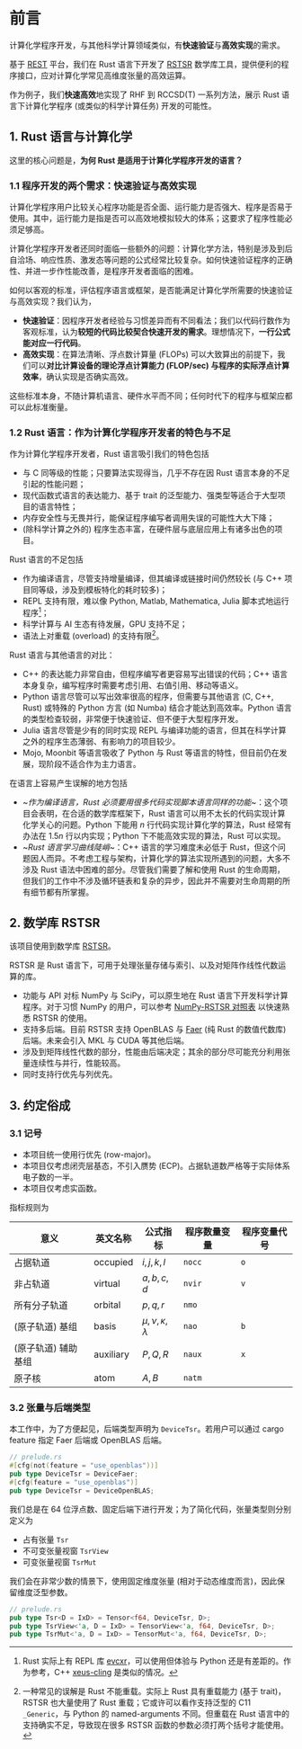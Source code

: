# 前言

计算化学程序开发，与其他科学计算领域类似，有**快速验证**与**高效实现**的需求。

基于 [REST](https://gitee.com/RESTGroup/rest) 平台，我们在 Rust 语言下开发了 [RSTSR](https://github.com/RESTGroup/rstsr) 数学库工具，提供便利的程序接口，应对计算化学常见高维度张量的高效运算。

作为例子，我们**快速高效**地实现了 RHF 到 RCCSD(T) 一系列方法，展示 Rust 语言下计算化学程序 (或类似的科学计算任务) 开发的可能性。

<!-- toc -->

## 1. Rust 语言与计算化学

这里的核心问题是，**为何 Rust 是适用于计算化学程序开发的语言？**

### 1.1 程序开发的两个需求：快速验证与高效实现

计算化学程序用户比较关心程序功能是否全面、运行能力是否强大、程序是否易于使用。其中，运行能力是指是否可以高效地模拟较大的体系；这要求了程序性能必须足够高。

计算化学程序开发者还同时面临一些额外的问题：计算化学方法，特别是涉及到后自洽场、响应性质、激发态等问题的公式经常比较复杂。如何快速验证程序的正确性、并进一步作性能改善，是程序开发者面临的困难。

如何以客观的标准，评估程序语言或框架，是否能满足计算化学所需要的快速验证与高效实现？我们认为，
- **快速验证**：因程序开发者经验与习惯差异而有不同看法；我们以代码行数作为客观标准，认为**较短的代码比较契合快速开发的需求**。理想情况下，**一行公式能对应一行代码**。
- **高效实现**：在算法清晰、浮点数计算量 (FLOPs) 可以大致算出的前提下，我们可以**对比计算设备的理论浮点计算能力 (FLOP/sec) 与程序的实际浮点计算效率**，确认实现是否确实高效。

这些标准本身，不随计算机语言、硬件水平而不同；任何时代下的程序与框架应都可以此标准衡量。

### 1.2 Rust 语言：作为计算化学程序开发者的特色与不足

作为计算化学程序开发者，Rust 语言吸引我们的特色包括
- 与 C 同等级的性能；只要算法实现得当，几乎不存在因 Rust 语言本身的不足引起的性能问题；
- 现代函数式语言的表达能力、基于 trait 的泛型能力、强类型等适合于大型项目的语言特性；
- 内存安全性与无畏并行，能保证程序编写者调用失误的可能性大大下降；
- (除科学计算之外的) 程序生态丰富，在硬件层与底层应用上有诸多出色的项目。

Rust 语言的不足包括
- 作为编译语言，尽管支持增量编译，但其编译或链接时间仍然较长 (与 C++ 项目同等级，涉及到模板特化的耗时较多)；
- REPL 支持有限，难以像 Python, Matlab, Mathematica, Julia 脚本式地运行程序[^1]；
- 科学计算与 AI 生态有待发展，GPU 支持不足；
- 语法上对重载 (overload) 的支持有限[^2]。

[^1]: Rust 实际上有 REPL 库 [evcxr](https://github.com/evcxr/evcxr)，可以使用但体验与 Python 还是有差距的。作为参考，C++ [xeus-cling](https://github.com/jupyter-xeus/xeus-cling) 是类似的情况。
[^2]: 一种常见的误解是 Rust 不能重载。实际上 Rust 具有重载能力 (基于 trait)，RSTSR 也大量使用了 Rust 重载；它或许可以看作支持泛型的 C11 `_Generic`，与 Python 的 named-arguments 不同。但重载在 Rust 语言中的支持确实不足，导致现在很多 RSTSR 函数的参数必须打两个括号才能使用。

Rust 语言与其他语言的对比：
- C++ 的表达能力非常自由，但程序编写者更容易写出错误的代码；C++ 语言本身复杂，编写程序时需要考虑引用、右值引用、移动等语义。
- Python 语言尽管可以写出效率很高的程序，但需要与其他语言 (C, C++, Rust) 或特殊的 Python 方言 (如 Numba) 结合才能达到高效率。Python 语言的类型检查较弱，非常便于快速验证、但不便于大型程序开发。
- Julia 语言尽管是少有的同时实现 REPL 与编译功能的语言，但其在科学计算之外的程序生态薄弱、有影响力的项目较少。
- Mojo, Moonbit 等语言吸收了 Python 与 Rust 等语言的特性，但目前仍在发展，现阶段不适合作为主力语言。

在语言上容易产生误解的地方包括
- ~*作为编译语言，Rust 必须要用很多代码实现脚本语言同样的功能*~：这个项目会表明，在合适的数学库框架下，Rust 语言可以用不太长的代码实现计算化学关心的问题。Python 下能用 $n$ 行代码实现计算化学的算法，Rust 经常有办法在 $1.5 n$ 行以内实现；Python 下不能高效实现的算法，Rust 可以实现。
- ~*Rust 语言学习曲线陡峭*~：C++ 语言的学习难度未必低于 Rust，但这个问题因人而异。不考虑工程与架构，计算化学的算法实现所遇到的问题，大多不涉及 Rust 语法中困难的部分。尽管我们需要了解和使用 Rust 的生命周期，但我们的工作中不涉及循环链表和复杂的异步，因此并不需要对生命周期的所有细节都有所掌握。

## 2. 数学库 RSTSR

该项目使用到数学库 [RSTSR](https://github.com/RESTGroup/rstsr)。

RSTSR 是 Rust 语言下，可用于处理张量存储与索引、以及对矩阵作线性代数运算的库。
- 功能与 API 对标 NumPy 与 SciPy，可以原生地在 Rust 语言下开发科学计算程序。对于习惯 NumPy 的用户，可以参考 [NumPy-RSTSR 对照表](https://restgroup.github.io/rstsr-book/zh-hans/docs/numpy-cheatsheet) 以快速熟悉 RSTSR 的使用。
- 支持多后端。目前 RSTSR 支持 OpenBLAS 与 [Faer](https://github.com/sarah-quinones/faer-rs/) (纯 Rust 的数值代数库) 后端。未来会引入 MKL 与 CUDA 等其他后端。
- 涉及到矩阵线性代数的部分，性能由后端决定；其余的部分尽可能充分利用张量连续性与并行，性能较高。
- 同时支持行优先与列优先。

## 3. 约定俗成

### 3.1 记号

- 本项目统一使用行优先 (row-major)。
- 本项目仅考虑闭壳层基态，不引入赝势 (ECP)。占据轨道数严格等于实际体系电子数的一半。
- 本项目仅考虑实函数。

指标规则为

| 意义 | 英文名称 | 公式指标 | 程序数量变量 | 程序变量代号 |
|--|--|--|--|--|
| 占据轨道 | occupied | $i, j, k, l$ | `nocc` | `o` |
| 非占轨道 | virtual | $a, b, c, d$ | `nvir` | `v` |
| 所有分子轨道 | orbital | $p, q, r$ | `nmo` |
| (原子轨道) 基组 | basis | $\mu, \nu, \kappa, \lambda$ | `nao` | `b` |
| (原子轨道) 辅助基组 | auxiliary | $P, Q, R$ | `naux` | `x` |
| 原子核 | atom | $A, B$ | `natm` |

### 3.2 张量与后端类型

本工作中，为了方便起见，后端类型声明为 `DeviceTsr`。若用户可以通过 cargo feature 指定 Faer 后端或 OpenBLAS 后端。

```rust
// prelude.rs
#[cfg(not(feature = "use_openblas"))]
pub type DeviceTsr = DeviceFaer;
#[cfg(feature = "use_openblas")]
pub type DeviceTsr = DeviceOpenBLAS;
```

我们总是在 64 位浮点数、固定后端下进行开发；为了简化代码，张量类型则分别定义为
- 占有张量 `Tsr`
- 不可变张量视窗 `TsrView`
- 可变张量视窗 `TsrMut`

我们会在非常少数的情景下，使用固定维度张量 (相对于动态维度而言)，因此保留维度泛型参数。

```rust
// prelude.rs
pub type Tsr<D = IxD> = Tensor<f64, DeviceTsr, D>;
pub type TsrView<'a, D = IxD> = TensorView<'a, f64, DeviceTsr, D>;
pub type TsrMut<'a, D = IxD> = TensorMut<'a, f64, DeviceTsr, D>;
```
